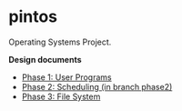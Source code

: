# pintos
Operating Systems Project.

**Design documents**
* [Phase 1: User Programs](https://github.com/Masihbr/pintos/blob/master/design/project1.1-design.md)
* [Phase 2: Scheduling (in branch phase2)](https://github.com/Masihbr/pintos/blob/master/design/project2-design.md)
* [Phase 3: File System](https://github.com/Masihbr/pintos/blob/master/design/project3-design.md)
